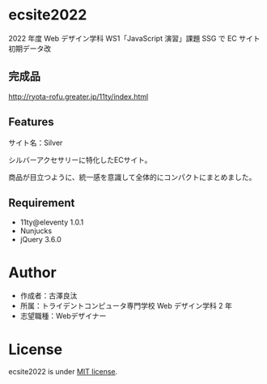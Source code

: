# ecsite2022

<!-- 初期データは削除します。 -->

2022 年度 Web デザイン学科 WS1「JavaScript 演習」課題 SSG で EC サイト初期データ改

## 完成品

http://ryota-rofu.greater.jp/11ty/index.html

## Features
サイト名：Silver

シルバーアクセサリーに特化したECサイト。

商品が目立つように、統一感を意識して全体的にコンパクトにまとめました。

## Requirement

- 11ty@eleventy 1.0.1
- Nunjucks
- jQuery 3.6.0

# Author

- 作成者：古澤良汰
- 所属：トライデントコンピュータ専門学校 Web デザイン学科 2 年
- 志望職種：Webデザイナー

# License

ecsite2022 is under [MIT license](https://en.wikipedia.org/wiki/MIT_License).
